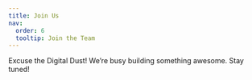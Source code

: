 ```yaml
---
title: Join Us
nav:
  order: 6
  tooltip: Join the Team
---
```

Excuse the Digital Dust! We’re busy building something awesome. Stay tuned!

